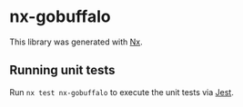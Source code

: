 # nx-gobuffalo

This library was generated with [Nx](https://nx.dev).

## Running unit tests

Run `nx test nx-gobuffalo` to execute the unit tests via [Jest](https://jestjs.io).
